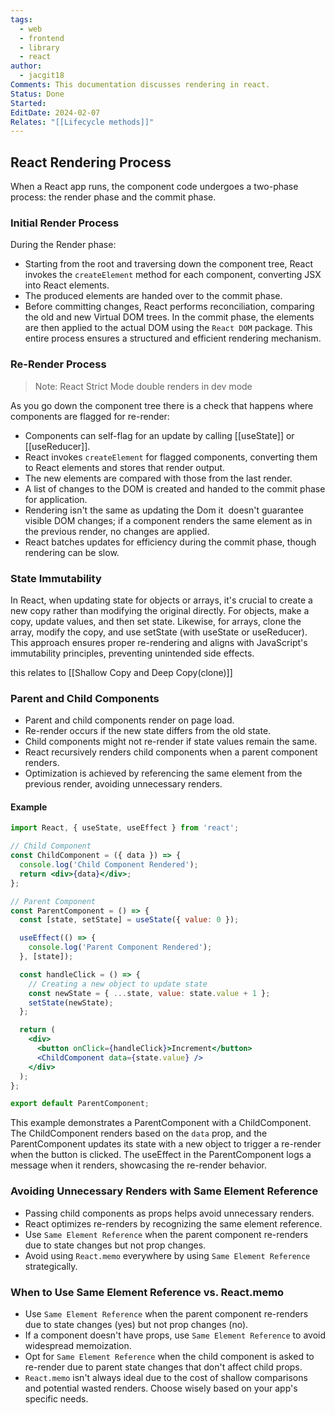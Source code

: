 ```yaml
---
tags:
  - web
  - frontend
  - library
  - react
author:
  - jacgit18
Comments: This documentation discusses rendering in react.
Status: Done
Started: 
EditDate: 2024-02-07
Relates: "[[Lifecycle methods]]"
---
```

## React Rendering Process

When a React app runs, the component code undergoes a two-phase process: the render phase and the commit phase.

### Initial Render Process

During the Render phase:

- Starting from the root and traversing down the component tree, React invokes the `createElement` method for each component, converting JSX into React elements.
- The produced elements are handed over to the commit phase.
- Before committing changes, React performs reconciliation, comparing the old and new Virtual DOM trees. In the commit phase, the elements are then applied to the actual DOM using the `React DOM` package. This entire process ensures a structured and efficient rendering mechanism.

### Re-Render Process
> Note: React Strict Mode double renders in dev mode

As you go down the component tree there is a check that happens where components are flagged for re-render:

- Components can self-flag for an update by calling [[useState]] or [[useReducer]].
- React invokes `createElement` for flagged components, converting them to React elements and stores that render output.
- The new elements are compared with those from the last render.
- A list of changes to the DOM is created and handed to the commit phase for application.
- Rendering isn't the same as updating the Dom it  doesn't guarantee visible DOM changes; if a component renders the same element as in the previous render, no changes are applied. 
- React batches updates for efficiency during the commit phase, though rendering can be slow.

### State Immutability

In React, when updating state for objects or arrays, it's crucial to create a new copy rather than modifying the original directly. For objects, make a copy, update values, and then set state. Likewise, for arrays, clone the array, modify the copy, and use setState (with useState or useReducer). This approach ensures proper re-rendering and aligns with JavaScript's immutability principles, preventing unintended side effects.

this relates to [[Shallow Copy and Deep Copy(clone)]]

### Parent and Child Components

- Parent and child components render on page load.
- Re-render occurs if the new state differs from the old state.
- Child components might not re-render if state values remain the same.
- React recursively renders child components when a parent component renders.
- Optimization is achieved by referencing the same element from the previous render, avoiding unnecessary renders.

#### Example

```jsx
import React, { useState, useEffect } from 'react';

// Child Component
const ChildComponent = ({ data }) => {
  console.log('Child Component Rendered');
  return <div>{data}</div>;
};

// Parent Component
const ParentComponent = () => {
  const [state, setState] = useState({ value: 0 });

  useEffect(() => {
    console.log('Parent Component Rendered');
  }, [state]);

  const handleClick = () => {
    // Creating a new object to update state
    const newState = { ...state, value: state.value + 1 };
    setState(newState);
  };

  return (
    <div>
      <button onClick={handleClick}>Increment</button>
      <ChildComponent data={state.value} />
    </div>
  );
};

export default ParentComponent;
```

This example demonstrates a ParentComponent with a ChildComponent. The ChildComponent renders based on the `data` prop, and the ParentComponent updates its state with a new object to trigger a re-render when the button is clicked. The useEffect in the ParentComponent logs a message when it renders, showcasing the re-render behavior.

### Avoiding Unnecessary Renders with Same Element Reference

- Passing child components as props helps avoid unnecessary renders.
- React optimizes re-renders by recognizing the same element reference.
- Use `Same Element Reference` when the parent component re-renders due to state changes but not prop changes.
- Avoid using `React.memo` everywhere by using `Same Element Reference` strategically.

### When to Use Same Element Reference vs. React.memo

- Use `Same Element Reference` when the parent component re-renders due to state changes (yes) but not prop changes (no).
- If a component doesn't have props, use `Same Element Reference` to avoid widespread memoization.
- Opt for `Same Element Reference` when the child component is asked to re-render due to parent state changes that don't affect child props.
- `React.memo` isn't always ideal due to the cost of shallow comparisons and potential wasted renders. Choose wisely based on your app's specific needs.